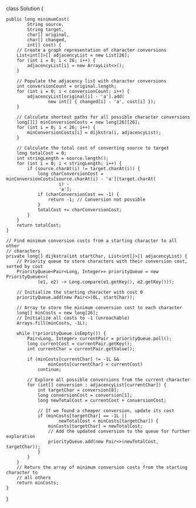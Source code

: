 class Solution {

    public long minimumCost(
            String source,
            String target,
            char[] original,
            char[] changed,
            int[] cost) {
        // Create a graph representation of character conversions
        List<int[]>[] adjacencyList = new List[26];
        for (int i = 0; i < 26; i++) {
            adjacencyList[i] = new ArrayList<>();
        }

        // Populate the adjacency list with character conversions
        int conversionCount = original.length;
        for (int i = 0; i < conversionCount; i++) {
            adjacencyList[original[i] - 'a'].add(
                    new int[] { changed[i] - 'a', cost[i] });
        }

        // Calculate shortest paths for all possible character conversions
        long[][] minConversionCosts = new long[26][26];
        for (int i = 0; i < 26; i++) {
            minConversionCosts[i] = dijkstra(i, adjacencyList);
        }

        // Calculate the total cost of converting source to target
        long totalCost = 0;
        int stringLength = source.length();
        for (int i = 0; i < stringLength; i++) {
            if (source.charAt(i) != target.charAt(i)) {
                long charConversionCost = minConversionCosts[source.charAt(i) - 'a'][target.charAt(
                        i) -
                        'a'];
                if (charConversionCost == -1) {
                    return -1; // Conversion not possible
                }
                totalCost += charConversionCost;
            }
        }
        return totalCost;
    }

    // Find minimum conversion costs from a starting character to all other
    // characters
    private long[] dijkstra(int startChar, List<int[]>[] adjacencyList) {
        // Priority queue to store characters with their conversion cost, sorted by cost
        PriorityQueue<Pair<Long, Integer>> priorityQueue = new PriorityQueue<>(
                (e1, e2) -> Long.compare(e1.getKey(), e2.getKey()));

        // Initialize the starting character with cost 0
        priorityQueue.add(new Pair<>(0L, startChar));

        // Array to store the minimum conversion cost to each character
        long[] minCosts = new long[26];
        // Initialize all costs to -1 (unreachable)
        Arrays.fill(minCosts, -1L);

        while (!priorityQueue.isEmpty()) {
            Pair<Long, Integer> currentPair = priorityQueue.poll();
            long currentCost = currentPair.getKey();
            int currentChar = currentPair.getValue();

            if (minCosts[currentChar] != -1L &&
                    minCosts[currentChar] < currentCost)
                continue;

            // Explore all possible conversions from the current character
            for (int[] conversion : adjacencyList[currentChar]) {
                int targetChar = conversion[0];
                long conversionCost = conversion[1];
                long newTotalCost = currentCost + conversionCost;

                // If we found a cheaper conversion, update its cost
                if (minCosts[targetChar] == -1L ||
                        newTotalCost < minCosts[targetChar]) {
                    minCosts[targetChar] = newTotalCost;
                    // Add the updated conversion to the queue for further exploration
                    priorityQueue.add(new Pair<>(newTotalCost, targetChar));
                }
            }
        }
        // Return the array of minimum conversion costs from the starting character to
        // all others
        return minCosts;
    }
}
